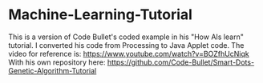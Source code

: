 # Machine-Learning-Tutorial

This is a version of Code Bullet's coded example in his "How AIs learn" tutorial. 
I converted his code from Processing to Java Applet code.
The video for reference is: https://www.youtube.com/watch?v=BOZfhUcNiqk
With his own repository here: https://github.com/Code-Bullet/Smart-Dots-Genetic-Algorithm-Tutorial

